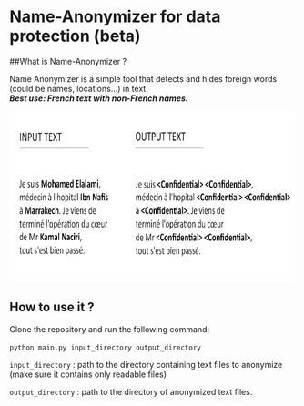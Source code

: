 # Name-Anonymizer for data protection (beta)

##What is Name-Anonymizer ?

Name Anonymizer is a simple tool that detects and hides foreign words (could be names, locations...) in text.<br/>
***Best use: French text with non-French names.***

<div style="text-align:center"><img src="image1.jpg"  width="700" height="300"/></div>

## How to use it ?

Clone the repository and run the following command:

<code>python main.py input_directory output_directory</code> 

<code>input_directory</code> : path to the directory containing text files to anonymize (make sure it contains only readable files)

<code>output_directory</code> : path to the directory of anonymized text files.
